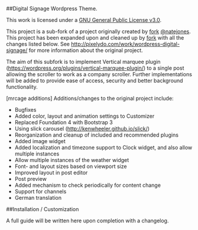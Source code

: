 ##Digital Signage Wordpress Theme.

This work is licensed under a [GNU General Public License v3.0](http://www.gnu.org/licenses/gpl-3.0.txt).

This project is a sub-fork of a project originally created by [fork](https://github.com/natejones/wpds) [@natejones](https://twitter.com/natejones). This project has been expanded upon and cleaned up by [fork](https://github.com/mrcage/wpds) with all the changes listed below. See http://pixelydo.com/work/wordpress-digital-signage/ for more information about the original project.

The aim of this subfork is to implement Vertical marquee plugin (https://wordpress.org/plugins/vertical-marquee-plugin/) to a single post allowing the scroller to work as a company scroller. Further implementations will be added to provide ease of access, security and better background functionality.

[mrcage additions] Additions/changes to the original project include:

* Bugfixes
* Added color, layout and animation settings to Customizer
* Replaced Foundation 4 with Bootstrap 3
* Using slick carousel (http://kenwheeler.github.io/slick/)
* Reorganization and cleanup of included and recommended plugins
* Added image widget
* Added localization and timezone support to Clock widget, and also allow multiple instances
* Allow multiple instances of the weather widget
* Font- and layout sizes based on viewport size
* Improved layout in post editor
* Post preview
* Added mechanism to check periodically for content change
* Support for channels
* German translation

##Installation / Customization

A full guide will be written here upon completion with a changelog.
